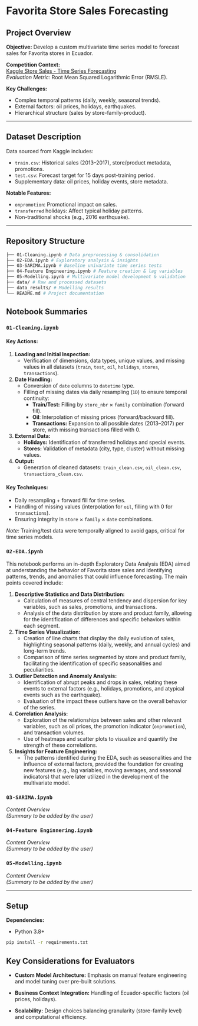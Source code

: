 # Favorita Store Sales Forecasting

## Project Overview
**Objective:** Develop a custom multivariate time series model to forecast sales for Favorita stores in Ecuador. 

**Competition Context:**  
[Kaggle Store Sales - Time Series Forecasting](https://www.kaggle.com/competitions/store-sales-time-series-forecasting)  
*Evaluation Metric:* Root Mean Squared Logarithmic Error (RMSLE).

**Key Challenges:**
- Complex temporal patterns (daily, weekly, seasonal trends).
- External factors: oil prices, holidays, earthquakes.
- Hierarchical structure (sales by store-family-product).

---

## Dataset Description
Data sourced from Kaggle includes:
- `train.csv`: Historical sales (2013–2017), store/product metadata, promotions.
- `test.csv`: Forecast target for 15 days post-training period.
- Supplementary data: oil prices, holiday events, store metadata.

**Notable Features:**
- `onpromotion`: Promotional impact on sales.
- `transferred` holidays: Affect typical holiday patterns.
- Non-traditional shocks (e.g., 2016 earthquake).

---

## Repository Structure
```bash
├── 01-Cleaning.ipynb # Data preprocessing & consolidation
├── 02-EDA.ipynb # Exploratory analysis & insights
├── 03-SARIMA.ipynb # Baseline univariate time series tests
├── 04-Feature Engineering.ipynb # Feature creation & lag variables
├── 05-Modelling.ipynb # Multivariate model development & validation
├── data/ # Raw and processed datasets
├── data_results/ # Modelling results
└── README.md # Project documentation
```

## Notebook Summaries

### `01-Cleaning.ipynb`

#### Key Actions:

1. **Loading and Initial Inspection:**
    - Verification of dimensions, data types, unique values, and missing values in all datasets (`train`, `test`, `oil`, `holidays`, `stores`, `transactions`).
2. **Date Handling:**
    - Conversion of `date` columns to `datetime` type.
    - Filling of missing dates via daily resampling (`1D`) to ensure temporal continuity:
      - **Train/Test:** Filling by `store_nbr` × `family` combination (forward fill).
      - **Oil**: Interpolation of missing prices (forward/backward fill).
      - **Transactions:** Expansion to all possible dates (2013–2017) per store, with missing transactions filled with 0.
3. **External Data:**
    - **Holidays:** Identification of transferred holidays and special events.
    - **Stores:** Validation of metadata (city, type, cluster) without missing values.
4. **Output:**
    - Generation of cleaned datasets: `train_clean.csv`, `oil_clean.csv`, `transactions_clean.csv`.

#### Key Techniques:

- Daily resampling + forward fill for time series.
- Handling of missing values (interpolation for `oil`, filling with 0 for `transactions`).
- Ensuring integrity in `store` × `family` × `date` combinations.

*Note:* Training/test data were temporally aligned to avoid gaps, critical for time series models.


### `02-EDA.ipynb`

This notebook performs an in-depth Exploratory Data Analysis (EDA) aimed at understanding the behavior of Favorita store sales and identifying patterns, trends, and anomalies that could influence forecasting. The main points covered include:

1. **Descriptive Statistics and Data Distribution:**
    - Calculation of measures of central tendency and dispersion for key variables, such as sales, promotions, and transactions.
    - Analysis of the data distribution by store and product family, allowing for the identification of differences and specific behaviors within each segment.
2. **Time Series Visualization:**
    - Creation of line charts that display the daily evolution of sales, highlighting seasonal patterns (daily, weekly, and annual cycles) and long-term trends.
    - Comparison of time series segmented by store and product family, facilitating the identification of specific seasonalities and peculiarities.
3. **Outlier Detection and Anomaly Analysis:**
    - Identification of abrupt peaks and drops in sales, relating these events to external factors (e.g., holidays, promotions, and atypical events such as the earthquake).
    - Evaluation of the impact these outliers have on the overall behavior of the series.
4. **Correlation Analysis:**
    - Exploration of the relationships between sales and other relevant variables, such as oil prices, the promotion indicator (`onpromotion`), and transaction volumes.
    - Use of heatmaps and scatter plots to visualize and quantify the strength of these correlations.
5. **Insights for Feature Engineering:**
    - The patterns identified during the EDA, such as seasonalities and the influence of external factors, provided the foundation for creating new features (e.g., lag variables, moving averages, and seasonal indicators) that were later utilized in the development of the multivariate model.
   

### `03-SARIMA.ipynb`
*Content Overview*  
*(Summary to be added by the user)*  

### `04-Feature Enginnering.ipynb`
*Content Overview*  
*(Summary to be added by the user)*  

### `05-Modelling.ipynb`
*Content Overview*  
*(Summary to be added by the user)*  

---

## Setup
**Dependencies:**  
- Python 3.8+

```bash
pip install -r requirements.txt
```

## Key Considerations for Evaluators

- **Custom Model Architecture:** Emphasis on manual feature engineering and model tuning over pre-built solutions.

- **Business Context Integration:** Handling of Ecuador-specific factors (oil prices, holidays).

- **Scalability:** Design choices balancing granularity (store-family level) and computational efficiency.
